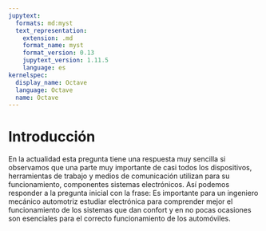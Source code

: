 ```yaml
---
jupytext:
  formats: md:myst
  text_representation:
    extension: .md
    format_name: myst
    format_version: 0.13
    jupytext_version: 1.11.5
    language: es
kernelspec:
  display_name: Octave
  language: Octave
  name: Octave
---
```


# Introducción

En la actualidad esta pregunta tiene una respuesta muy sencilla si observamos que una parte muy importante de casi todos los dispositivos, herramientas de trabajo y medios de comunicación utilizan para su funcionamiento, componentes  sistemas electrónicos. Así podemos responder a la pregunta inicial con la frase: Es importante para un ingeniero mecánico automotriz estudiar electrónica para comprender mejor el funcionamiento de los sistemas que dan confort y en no pocas ocasiones son esenciales para el correcto funcionamiento de los automóviles.



